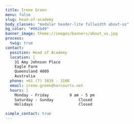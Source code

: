 ```yaml
---
title: Irene Green
menu: false
slug: head-of-academy
body_classes: "modular header-lite fullwidth about-us"
bg_color: "#002b49"
banner_image: theme://images/banners/about_us.jpg
process:
  twig: true
contact:
  position: Head of Academy
  location: |
    31 Amy Johnson Place
    Eagle Farm
    Queensland 4009
    Australia
  phone: +61 (7) 3839 - 3100
  email: irene.green@harcourts.net
  hours: |
    Monday - Friday			9 am - 5 pm
    Saturday - Sunday			Closed
    Holidays					Closed

simple_contact: true
---
```


